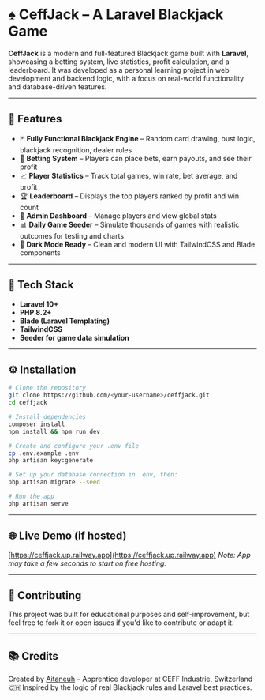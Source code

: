 # ♠️ CeffJack – A Laravel Blackjack Game

**CeffJack** is a modern and full-featured Blackjack game built with **Laravel**, showcasing a betting system, live statistics, profit calculation, and a leaderboard. It was developed as a personal learning project in web development and backend logic, with a focus on real-world functionality and database-driven features.

---

## 🚀 Features

- 🃏 **Fully Functional Blackjack Engine** – Random card drawing, bust logic, blackjack recognition, dealer rules
- 💸 **Betting System** – Players can place bets, earn payouts, and see their profit
- 📈 **Player Statistics** – Track total games, win rate, bet average, and profit
- 🏆 **Leaderboard** – Displays the top players ranked by profit and win count
- 🔐 **Admin Dashboard** – Manage players and view global stats
- 📊 **Daily Game Seeder** – Simulate thousands of games with realistic outcomes for testing and charts
- 🌙 **Dark Mode Ready** – Clean and modern UI with TailwindCSS and Blade components

---

## 🧰 Tech Stack

- **Laravel 10+**
- **PHP 8.2+**
- **Blade (Laravel Templating)**
- **TailwindCSS**
- **Seeder for game data simulation**

---

## ⚙️ Installation

```bash
# Clone the repository
git clone https://github.com/<your-username>/ceffjack.git
cd ceffjack

# Install dependencies
composer install
npm install && npm run dev

# Create and configure your .env file
cp .env.example .env
php artisan key:generate

# Set up your database connection in .env, then:
php artisan migrate --seed

# Run the app
php artisan serve
````

---

## 🌐 Live Demo (if hosted)

[https://ceffjack.up.railway.app](https://ceffjack.up.railway.app)
*Note: App may take a few seconds to start on free hosting.*

---

## 🤝 Contributing

This project was built for educational purposes and self-improvement, but feel free to fork it or open issues if you'd like to contribute or adapt it.

---

## 📚 Credits

Created by [Aitaneuh](https://github.com/Aitaneuh) – Apprentice developer at CEFF Industrie, Switzerland 🇨🇭
Inspired by the logic of real Blackjack rules and Laravel best practices.
